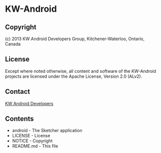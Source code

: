 KW-Android
==========

Copyright
---------
(c) 2013 KW Android Developers Group, Kitchener-Waterloo, Ontario, Canada

License
-------
Except where noted otherwise, all content and software of the KW-Android
projects are licensed under the Apache License, Version 2.0 (ALv2).

Contact
-------
[KW Android Developers](http://www.meetup.com/KW-Android-Developers/)

Contents
--------
* android       - The Sketcher application
* LICENSE       - License
* NOTICE        - Copyright
* README.md     - This file
